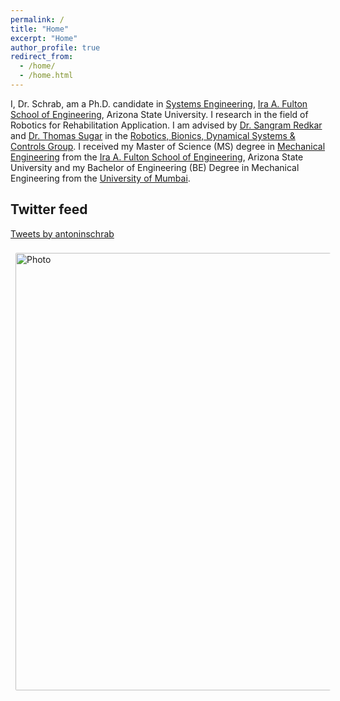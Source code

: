 ```yaml
---
permalink: /
title: "Home"
excerpt: "Home"
author_profile: true
redirect_from: 
  - /home/
  - /home.html
---
```



I, Dr. Schrab, am a Ph.D. candidate in [Systems Engineering](https://poly.engineering.asu.edu/engineering/phd-systems-engineering/), [Ira A. Fulton School of Engineering](https://engineering.asu.edu/), Arizona State University. I research in the field of Robotics for Rehabilitation Application. I am advised by [Dr. Sangram Redkar](https://isearch.asu.edu/profile/1114748) and [Dr. Thomas Sugar](https://isearch.asu.edu/profile/227786) in the [Robotics, Bionics, Dynamical Systems & Controls Group](). I received my Master of Science (MS) degree in [Mechanical Engineering](https://semte.engineering.asu.edu/mechanical-graduate/) from the [Ira A. Fulton School of Engineering](https://engineering.asu.edu/), Arizona State University and my Bachelor of Engineering (BE) Degree in Mechanical Engineering from the [University of Mumbai](http://mu.ac.in/).


## Twitter feed

<a class="twitter-timeline" data-width="450" data-height="900" data-theme="dark" href="https://twitter.com/antoninschrab?ref_src=twsrc%5Etfw">Tweets by antoninschrab</a> <script async src="https://platform.twitter.com/widgets.js" charset="utf-8"></script>


<img align="middle" src="https://antoninschrab.github.io/antonins.github.io/files/net.jpg?raw=true" alt="Photo" style="width: 700px; border-radius: 10px; padding: 8px 8px 8px 8px"/> 



